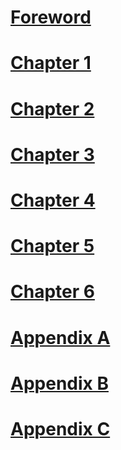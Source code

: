 # [Foreword](foreword.md)
# [Chapter 1](ch1.md)
# [Chapter 2](ch3.md)
# [Chapter 3](ch3.md)
# [Chapter 4](ch4.md)
# [Chapter 5](ch5.md)
# [Chapter 6](ch6.md)
# [Appendix A](apA.md)
# [Appendix B](apB.md)
# [Appendix C](apC.md)
